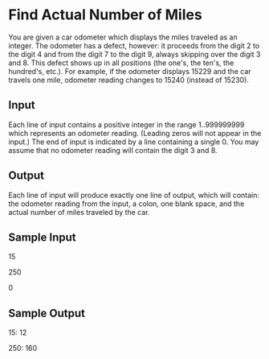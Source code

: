 # Find Actual Number of Miles


You are given a car odometer which displays the miles traveled as an integer. The odometer has a defect, however: it proceeds from the digit 2 to the digit 4 and from the digit 7 to the digit 9, always skipping over the digit 3 and 8. This defect shows up in all positions (the one's, the ten's, the hundred's, etc.). For example, if the odometer displays 15229 and the car travels one mile, odometer reading changes to 15240 (instead of 15230).

## Input

Each line of input contains a positive integer in the range 1..999999999 which represents an odometer reading. (Leading zeros will not appear in the input.) The end of input is indicated by a line containing a single 0. You may assume that no odometer reading will contain the digit 3 and 8.

## Output

Each line of input will produce exactly one line of output, which will contain: the odometer reading from the input, a colon, one blank space, and the actual number of miles traveled by the car. 

## Sample Input

15

250

0

## Sample Output

15: 12

250: 160


